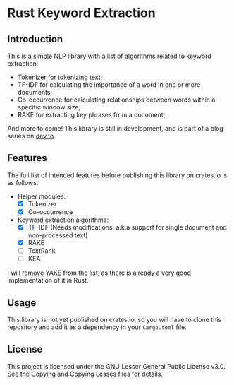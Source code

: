 # Rust Keyword Extraction

## Introduction

This is a simple NLP library with a list of algorithms related to keyword extraction:

- Tokenizer for tokenizing text;
- TF-IDF for calculating the importance of a word in one or more documents;
- Co-occurrence for calculating relationships between words within a specific window size;
- RAKE for extracting key phrases from a document;

And more to come! This library is still in development, and is part of a blog series
on [dev.to](https://dev.to/tugascript).

## Features

The full list of intended features before publishing this library on crates.io is as follows:

- Helper modules:
    - [x] Tokenizer
    - [x] Co-occurrence
- Keyword extraction algorithms:
    - [x] TF-IDF (Needs modifications, a.k.a support for single document and non-processed text)
    - [x] RAKE
    - [ ] TextRank
    - [ ] KEA

I will remove YAKE from the list, as there is already a very good implementation of it in Rust.

## Usage

This library is not yet published on crates.io, so you will have to clone this repository and add it as a dependency in
your `Cargo.toml` file.

## License

This project is licensed under the GNU Lesser General Public License v3.0. See the [Copying](COPYING.md)
and [Copying Lesses](COPYING.LESSER.md) files for details.
